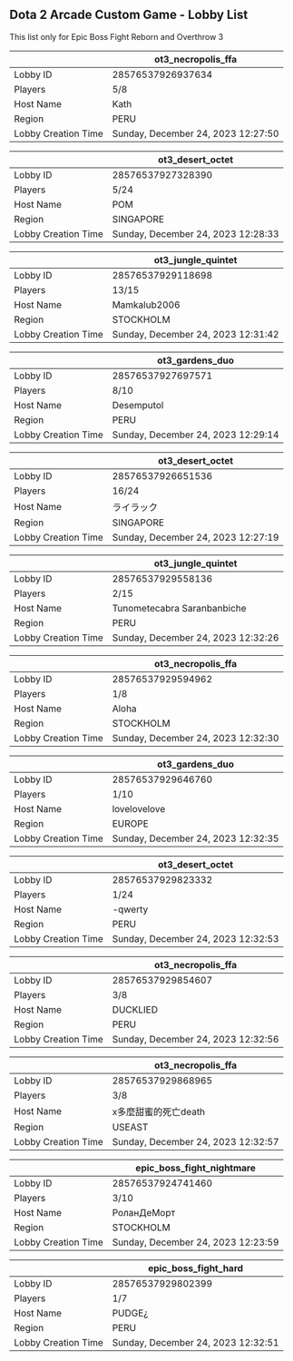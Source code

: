 ## Dota 2 Arcade Custom Game - Lobby List

This list only for Epic Boss Fight Reborn and Overthrow 3

|  | ot3_necropolis_ffa |
| ------ | ------ |
| Lobby ID | 28576537926937634 |
| Players | 5/8 |
| Host Name | Kath |
| Region | PERU |
| Lobby Creation Time | Sunday, December 24, 2023 12:27:50 |


|  | ot3_desert_octet |
| ------ | ------ |
| Lobby ID | 28576537927328390 |
| Players | 5/24 |
| Host Name | POM |
| Region | SINGAPORE |
| Lobby Creation Time | Sunday, December 24, 2023 12:28:33 |


|  | ot3_jungle_quintet |
| ------ | ------ |
| Lobby ID | 28576537929118698 |
| Players | 13/15 |
| Host Name | Mamkalub2006 |
| Region | STOCKHOLM |
| Lobby Creation Time | Sunday, December 24, 2023 12:31:42 |


|  | ot3_gardens_duo |
| ------ | ------ |
| Lobby ID | 28576537927697571 |
| Players | 8/10 |
| Host Name | Desemputol |
| Region | PERU |
| Lobby Creation Time | Sunday, December 24, 2023 12:29:14 |


|  | ot3_desert_octet |
| ------ | ------ |
| Lobby ID | 28576537926651536 |
| Players | 16/24 |
| Host Name | ライラック |
| Region | SINGAPORE |
| Lobby Creation Time | Sunday, December 24, 2023 12:27:19 |


|  | ot3_jungle_quintet |
| ------ | ------ |
| Lobby ID | 28576537929558136 |
| Players | 2/15 |
| Host Name | Tunometecabra Saranbanbiche |
| Region | PERU |
| Lobby Creation Time | Sunday, December 24, 2023 12:32:26 |


|  | ot3_necropolis_ffa |
| ------ | ------ |
| Lobby ID | 28576537929594962 |
| Players | 1/8 |
| Host Name | Aloha |
| Region | STOCKHOLM |
| Lobby Creation Time | Sunday, December 24, 2023 12:32:30 |


|  | ot3_gardens_duo |
| ------ | ------ |
| Lobby ID | 28576537929646760 |
| Players | 1/10 |
| Host Name | lovelovelove |
| Region | EUROPE |
| Lobby Creation Time | Sunday, December 24, 2023 12:32:35 |


|  | ot3_desert_octet |
| ------ | ------ |
| Lobby ID | 28576537929823332 |
| Players | 1/24 |
| Host Name | -qwerty |
| Region | PERU |
| Lobby Creation Time | Sunday, December 24, 2023 12:32:53 |


|  | ot3_necropolis_ffa |
| ------ | ------ |
| Lobby ID | 28576537929854607 |
| Players | 3/8 |
| Host Name | DUCKLIED |
| Region | PERU |
| Lobby Creation Time | Sunday, December 24, 2023 12:32:56 |


|  | ot3_necropolis_ffa |
| ------ | ------ |
| Lobby ID | 28576537929868965 |
| Players | 3/8 |
| Host Name | x多麼甜蜜的死亡death |
| Region | USEAST |
| Lobby Creation Time | Sunday, December 24, 2023 12:32:57 |


|  | epic_boss_fight_nightmare |
| ------ | ------ |
| Lobby ID | 28576537924741460 |
| Players | 3/10 |
| Host Name | РоланДеМорт |
| Region | STOCKHOLM |
| Lobby Creation Time | Sunday, December 24, 2023 12:23:59 |


|  | epic_boss_fight_hard |
| ------ | ------ |
| Lobby ID | 28576537929802399 |
| Players | 1/7 |
| Host Name | PUDGE¿ |
| Region | PERU |
| Lobby Creation Time | Sunday, December 24, 2023 12:32:51 |



